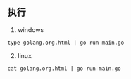 ## 执行
1. windows

`type golang.org.html | go run main.go`
   
2. linux

`cat golang.org.html | go run main.go`